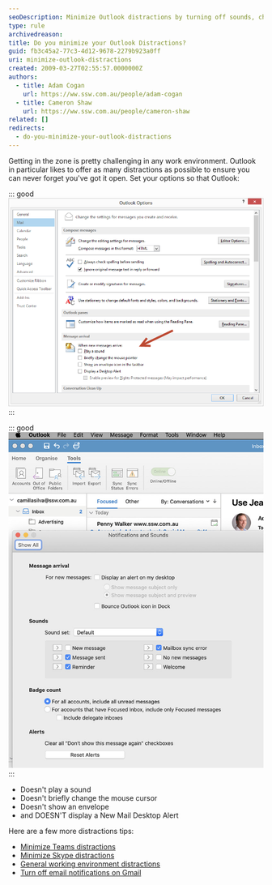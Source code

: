 ```yaml
---
seoDescription: Minimize Outlook distractions by turning off sounds, changing mouse cursors, and disabling new mail desktop alerts for improved productivity.
type: rule
archivedreason:
title: Do you minimize your Outlook Distractions?
guid: fb3c45a2-77c3-4d12-9678-2279b923a0ff
uri: minimize-outlook-distractions
created: 2009-03-27T02:55:57.0000000Z
authors:
  - title: Adam Cogan
    url: https://ww.ssw.com.au/people/adam-cogan
  - title: Cameron Shaw
    url: https://ww.ssw.com.au/people/cameron-shaw
related: []
redirects:
  - do-you-minimize-your-outlook-distractions
---
```


Getting in the zone is pretty challenging in any work environment. Outlook in particular likes to offer as many distractions as possible to ensure you can never forget you've got it open. Set your options so that Outlook:

<!--endintro-->

::: good  
![Figure: Good Example - Turn off Outlook distractions on Windows](OutlookDistractions.png)  
:::

::: good  
![Figure: Good Example - Turn off Outlook distractions on a Mac](minimize-outlook-distractions-mac.jpg)  
:::

- Doesn't play a sound
- Doesn't briefly change the mouse cursor
- Doesn't show an envelope
- and DOESN'T display a New Mail Desktop Alert

Here are a few more distractions tips:

- [Minimize Teams distractions](/do-you-minimize-team-distractions)
- [Minimize Skype distractions](/minimize-skype-distractions)
- [General working environment distractions](/do-you-deal-with-distractions)
- [Turn off email notifications on Gmail](https://support.google.com/mail/answer/1075549)
